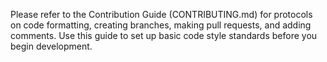 

Please refer to the Contribution Guide (CONTRIBUTING.md) for protocols on code formatting, creating branches, making pull requests, and adding comments. Use this guide to set up basic code style standards before you begin development.